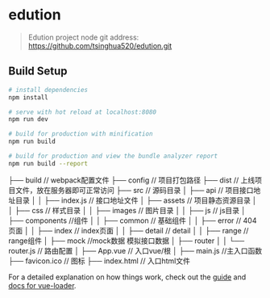 # edution

> Edution project
> node
> git address: https://github.com/tsinghua520/edution.git

## Build Setup

``` bash
# install dependencies
npm install

# serve with hot reload at localhost:8080
npm run dev

# build for production with minification
npm run build

# build for production and view the bundle analyzer report
npm run build --report
```
├── build                              // webpack配置文件
├── config                             // 项目打包路径
├── dist                                 // 上线项目文件，放在服务器即可正常访问
├── src                                // 源码目录
│   ├── api                    	    	// 项目接口地址目录
│   │   ├── index.js                  // 接口地址文件
│   ├── assets                    		// 项目静态资源目录
│   │   ├── css                    		// 样式目录
│   │   ├── images                    // 图片目录
│   │   ├── js                    		// js目录
│   ├── components                    //组件
│   │   ├── common                    // 基础组件
│   │   ├── error				              // 404页面
│   │   ├── index				              // index页面
│   │   ├── detail				              // detail
│   │   ├── range				              // range组件
│   ├── mock                      //mock数据 模拟接口数据
│   ├── router
│   │   └── router.js                 // 路由配置
│   ├── App.vue                      // 入口vue/根
│   ├── main.js                      //主入口函数
├── favicon.ico                           // 图标
├── index.html                            // 入口html文件

For a detailed explanation on how things work, check out the [guide](http://vuejs-templates.github.io/webpack/) and [docs for vue-loader](http://vuejs.github.io/vue-loader).
